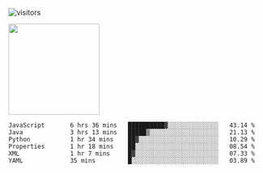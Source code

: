 ![visitors](https://visitor-badge.glitch.me/badge?page_id=page.id)

<img height="180em" src="https://github-readme-stats.vercel.app/api?username=toadkarter&show_icons=true&hide_border=true&&count_private=true&include_all_commits=true" />

<!--START_SECTION:waka-->

```text
JavaScript       6 hrs 36 mins   ██████████▓░░░░░░░░░░░░░░   43.14 %
Java             3 hrs 13 mins   █████▒░░░░░░░░░░░░░░░░░░░   21.13 %
Python           1 hr 34 mins    ██▓░░░░░░░░░░░░░░░░░░░░░░   10.29 %
Properties       1 hr 18 mins    ██░░░░░░░░░░░░░░░░░░░░░░░   08.54 %
XML              1 hr 7 mins     █▓░░░░░░░░░░░░░░░░░░░░░░░   07.33 %
YAML             35 mins         █░░░░░░░░░░░░░░░░░░░░░░░░   03.89 %
```

<!--END_SECTION:waka-->
